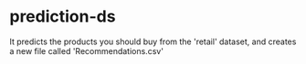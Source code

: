 # prediction-ds
It predicts the products you should buy from the 'retail' dataset, and creates a new file called 'Recommendations.csv'
